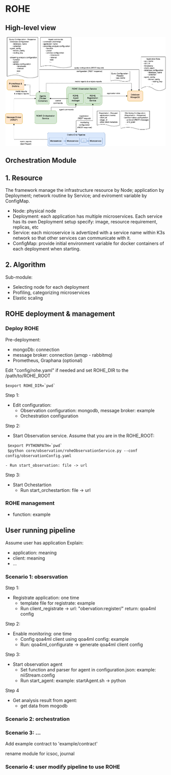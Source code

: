 # ROHE

## High-level view

![ROHE services](documents/img/architecture.png)

## Orchestration Module
## 1. Resource
The framework manage the infrastructure resource by Node; application by Deployment; network routine by Service; and eviroment variable by ConfigMap.
- Node: physical node
- Deployment: each application has multiple microservices. Each service has its own Deployment setup specify: image, resource requirement, replicas, etc
- Service: each microservice is advertized with a service name within K3s network so that other services can communicate with it.
- ConfigMap: provide initial environment variable for docker containers of each deployment when starting.

## 2. Algorithm
Sub-module:
- Selecting node for each deployment
- Profiling, categorizing microservices
- Elastic scaling


## ROHE deployment & management

### Deploy ROHE
Pre-deployment:
- mongoDb: connection
- message broker: connection (amqp - rabbitmq)
- Prometheus, Graphana (optional)

Edit "config/rohe.yaml" if needed and set ROHE_DIR to the /path/to/ROHE_ROOT
```
$export ROHE_DIR=`pwd`
```

Step 1:
- Edit configuration: 
    - Observation configuration: mongodb, message broker: example
    - Orchestration configuration

Step 2: 
- Start Observation service. Assume that you are in the ROHE_ROOT:
```
 $export PYTHONPATH=`pwd`
 $python core/observation/roheObservationService.py --conf config/observationConfig.yaml
```
    - Run start_observation: file -> url

Step 3:
- Start Ochestartion 
    - Run start_orchestartion: file -> url

### ROHE management
- function: example



## User running pipeline 
Assume user has application 
Explain:
- application: meaning
- client: meaning 
- ...


### Scenario 1: obsersvation
Step 1: 
- Registrate application: one time
    - template file for registrate: example 
    - Run client_registrate -> url: "obervation:register/" 
    return: qoa4ml config

Step 2:
- Enable monitoring: one time
    - Config qoa4ml client using qoa4ml config: example
    - Run: qoa4ml_configurate -> generate qoa4ml client config

Step 3: 
- Start observation agent
    - Set function and parser for agent in configuration.json: example: niiStream.config
    - Run start_agent: example: startAgent.sh -> python

Step 4
- Get analysis result from agent: 
    - get data from mogodb 

### Scenario 2: orchestration
### Scenario 3: ...

Add example contract to 'example/contract' 

rename module for icsoc, journal

### Scenario 4: user modify pipeline to use ROHE
